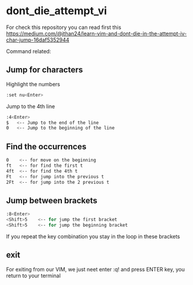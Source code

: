 # dont_die_attempt_vi

For check this repository you can read first this https://medium.com/@jthan24/learn-vim-and-dont-die-in-the-attempt-iv-char-jump-16daf5352944

Command related:

## Jump for characters
Highlight the numbers
```bash
:set nu<Enter>
```
Jump to the 4th line
```bash
:4<Enter>
$   <-- Jump to the end of the line
0   <-- Jump to the beginning of the line
```

## Find the occurrences
```bash
0    <-- for move on the beginning
ft   <-- for find the first t
4ft  <-- for find the 4th t
Ft   <-- for jump into the previous t
2Ft  <-- for jump into the 2 previous t
```

## Jump between brackets
```bash
:8<Enter>
<Shift>5    <-- for jump the first bracket
<Shift>5    <-- for jump the beginning bracket
```
If you repeat the key combination you stay in the loop in these brackets


## exit
For exiting from our VIM, we just neet enter :q! and press ENTER key, you return to your terminal


